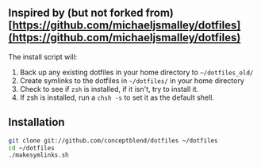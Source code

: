## Inspired by (but not forked from) [https://github.com/michaeljsmalley/dotfiles](https://github.com/michaeljsmalley/dotfiles)

The install script will:

1. Back up any existing dotfiles in your home directory to `~/dotfiles_old/`
2. Create symlinks to the dotfiles in `~/dotfiles/` in your home directory
3. Check to see if `zsh` is installed, if it isn't, try to install it.
4. If zsh is installed, run a `chsh -s` to set it as the default shell.

## Installation

```bash
git clone git://github.com/conceptblend/dotfiles ~/dotfiles
cd ~/dotfiles
./makesymlinks.sh
```
